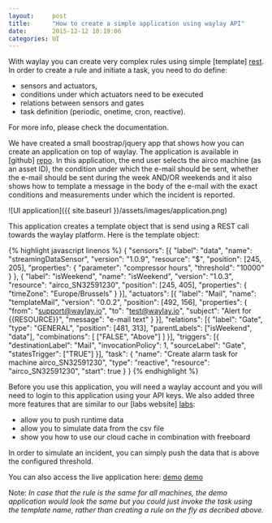```yaml
---
layout:     post
title:      "How to create a simple application using waylay API"
date:       2015-12-12 10:19:06
categories: UI
---
```


With waylay you can create very complex rules using simple [template] [rest]. 
In order to create a rule and initiate a task, you need to do define:

* sensors and actuators, 
* conditions under which actuators need to be executed
* relations between sensors and gates
* task definition (periodic, onetime, cron, reactive).

For more info, please check the documentation.

We have created a small boostrap/jquery app that shows how you can create an application on top of waylay. 
The application is available in [github] [repo]. In this application, the end user selects the airco machine (as an asset ID), the condition under which the e-mail should be sent, whether the e-mail should be sent during the week AND/OR weekends and it also shows how to template a message in the body of the e-mail with the exact conditions and measurements under which the incident is reported.

![UI application]({{ site.baseurl }}/assets/images/application.png)

This application creates a template object that is send using a REST call towards the waylay platform. Here is the template object:

{% highlight javascript linenos %}
{
	"sensors": [{
		"label": "data",
		"name": "streamingDataSensor",
		"version": "1.0.9",
		"resource": "$",
		"position": [245, 205],
		"properties": {
			"parameter": "compressor hours",
			"threshold": "10000"
		}
	}, {
		"label": "isWeekend",
		"name": "isWeekend",
		"version": "1.0.3",
		"resource": "airco_SN32591230",
		"position": [245, 405],
		"properties": {
			"timeZone": "Europe/Brussels"
		}
	}],
	"actuators": [{
		"label": "Mail",
		"name": "templateMail",
		"version": "0.0.2",
		"position": [492, 156],
		"properties": {
			"from": "support@waylay.io",
			"to": "test@waylay.io",
			"subject": "Alert for {{RESOURCE}}",
			"message": "e-mail text"
		}
	}],
	"relations": [{
		"label": "Gate",
		"type": "GENERAL",
		"position": [481, 313],
		"parentLabels": ["isWeekend", "data"],
		"combinations": [
			["FALSE", "Above"]
		]
	}],
	"triggers": [{
		"destinationLabel": "Mail",
		"invocationPolicy": 1,
		"sourceLabel": "Gate",
		"statesTrigger": ["TRUE"]
	}],
	"task": {
		"name": "Create alarm task for machine airco_SN32591230",
		"type": "reactive",
		"resource": "airco_SN32591230",
		"start": true
	}
}
{% endhighlight %}

Before you use this application, you will need a waylay account and you will need to login to this application using your API keys.
We also added three more features that are similar to our [labs website] [labs]:

* allow you to push runtime data
* allow you to simulate data from the csv file
* show you how to use our cloud cache in combination with freeboard

In order to simulate an incident, you can simply push the data that is above the configured threshold. 

You can also access the live application here: [demo] [demo]

Note: _In case that the rule is the same for all machines, the demo application would look the same but you could just invoke the task using the template name, rather than creating a rule on the fly as decribed above._


[repo]: https://github.com/waylayio/demo-hvac
[rest]: http://docs.waylay.io/Waylay-REST-API-documentation.html#Createthetask
[labs]: http://labs.waylay.io/
[freeboard]: https://freeboard.io/
[demo]: http://demo-customers.waylay.io/

